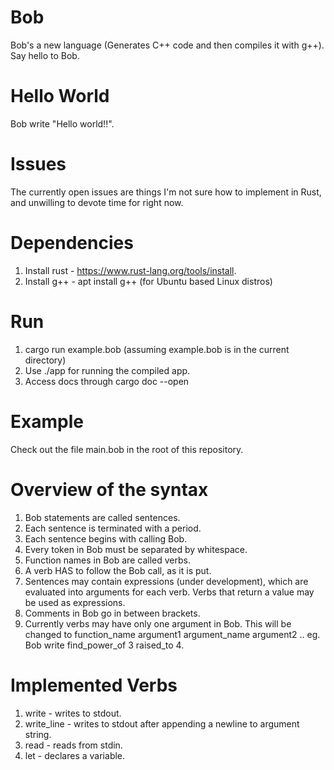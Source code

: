 # Bob
Bob's a new language (Generates C++ code and then compiles it with g++). Say hello to Bob.

# Hello World
Bob write "Hello world!!".

# Issues
The currently open issues are things I'm not sure how to implement in Rust, and unwilling to devote time for right now.

# Dependencies
1. Install rust - https://www.rust-lang.org/tools/install.
2. Install g++ - apt install g++ (for Ubuntu based Linux distros)

# Run
1. cargo run example.bob (assuming example.bob is in the current directory)
2. Use ./app for running the compiled app.
3. Access docs through cargo doc --open

# Example
Check out the file main.bob in the root of this repository.

# Overview of the syntax
1. Bob statements are called sentences.
2. Each sentence is terminated with a period.
3. Each sentence begins with calling Bob.
4. Every token in Bob must be separated by whitespace.
5. Function names in Bob are called verbs.
6. A verb HAS to follow the Bob call, as it is put.
7. Sentences may contain expressions (under development), which are evaluated into arguments for each verb. Verbs that return a value may be used as expressions.
8. Comments in Bob go in between brackets.
9. Currently verbs may have only one argument in Bob. This will be changed to function_name argument1 argument_name argument2 ..
   eg. Bob write find_power_of 3 raised_to 4.

# Implemented Verbs
1. write - writes to stdout.
2. write_line - writes to stdout after appending a newline to argument string.
3. read - reads from stdin.
4. let - declares a variable.

